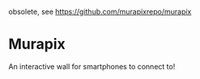 obsolete, see https://github.com/murapixrepo/murapix

# Murapix
An interactive wall for smartphones to connect to!
